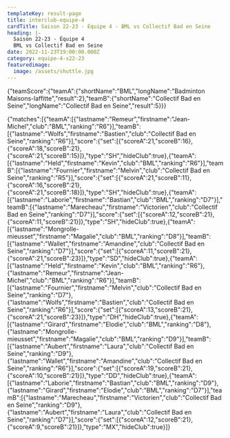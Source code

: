 ```yaml
---
templateKey: result-page
title: interclub-equipe-4
cardTitle: Saison 22-23 - Équipe 4 - BML vs Collectif Bad en Seine
heading: |-
  Saison 22-23 - Équipe 4
  BML vs Collectif Bad en Seine
date: 2022-11-23T19:00:00.000Z
category: equipe-4-s22-23
featuredimage:
  image: /assets/shuttle.jpg
---
```


<teamscoreboard>{"teamScore":{"teamA":{"shortName":"BML","longName":"Badminton Maisons-laffitte","result":2},"teamB":{"shortName":"Collectif Bad en Seine","longName":"Collectif Bad en Seine","result":5}}}</teamscoreboard>

<scoreboard>{"matches":[{"teamA":[{"lastname":"Remeur","firstname":"Jean-Michel","club":"BML","ranking":"R6"}],"teamB":[{"lastname":"Wolfs","firstname":"Bastien","club":"Collectif Bad en Seine","ranking":"R6"}],"score":{"set":[{"scoreA":21,"scoreB":16},{"scoreA":18,"scoreB":21},{"scoreA":21,"scoreB":15}]},"type":"SH","hideClub":true},{"teamA":[{"lastname":"Held","firstname":"Kevin","club":"BML","ranking":"R6"}],"teamB":[{"lastname":"Fournier","firstname":"Melvin","club":"Collectif Bad en Seine","ranking":"R5"}],"score":{"set":[{"scoreA":21,"scoreB":11},{"scoreA":16,"scoreB":21},{"scoreA":21,"scoreB":18}]},"type":"SH","hideClub":true},{"teamA":[{"lastname":"Laborie","firstname":"Bastian","club":"BML","ranking":"D7"}],"teamB":[{"lastname":"Marecheau","firstname":"Victorien","club":"Collectif Bad en Seine","ranking":"D7"}],"score":{"set":[{"scoreA":12,"scoreB":21},{"scoreA":11,"scoreB":21}]},"type":"SH","hideClub":true},{"teamA":[{"lastname":"Mongrolle-mieusset","firstname":"Magalie","club":"BML","ranking":"D8"}],"teamB":[{"lastname":"Wallet","firstname":"Amandine","club":"Collectif Bad en Seine","ranking":"D7"}],"score":{"set":[{"scoreA":11,"scoreB":21},{"scoreA":21,"scoreB":23}]},"type":"SD","hideClub":true},{"teamA":[{"lastname":"Held","firstname":"Kevin","club":"BML","ranking":"R6"},{"lastname":"Remeur","firstname":"Jean-Michel","club":"BML","ranking":"R6"}],"teamB":[{"lastname":"Fournier","firstname":"Melvin","club":"Collectif Bad en Seine","ranking":"D7"},{"lastname":"Wolfs","firstname":"Bastien","club":"Collectif Bad en Seine","ranking":"R6"}],"score":{"set":[{"scoreA":13,"scoreB":21},{"scoreA":21,"scoreB":23}]},"type":"DH","hideClub":true},{"teamA":[{"lastname":"Girard","firstname":"Elodie","club":"BML","ranking":"D8"},{"lastname":"Mongrolle-mieusset","firstname":"Magalie","club":"BML","ranking":"D9"}],"teamB":[{"lastname":"Aubert","firstname":"Laura","club":"Collectif Bad en Seine","ranking":"D9"},{"lastname":"Wallet","firstname":"Amandine","club":"Collectif Bad en Seine","ranking":"R6"}],"score":{"set":[{"scoreA":19,"scoreB":21},{"scoreA":10,"scoreB":21}]},"type":"DD","hideClub":true},{"teamA":[{"lastname":"Laborie","firstname":"Bastian","club":"BML","ranking":"D9"},{"lastname":"Girard","firstname":"Elodie","club":"BML","ranking":"D7"}],"teamB":[{"lastname":"Marecheau","firstname":"Victorien","club":"Collectif Bad en Seine","ranking":"D9"},{"lastname":"Aubert","firstname":"Laura","club":"Collectif Bad en Seine","ranking":"D7"}],"score":{"set":[{"scoreA":12,"scoreB":21},{"scoreA":9,"scoreB":21}]},"type":"MX","hideClub":true}]}</scoreboard>